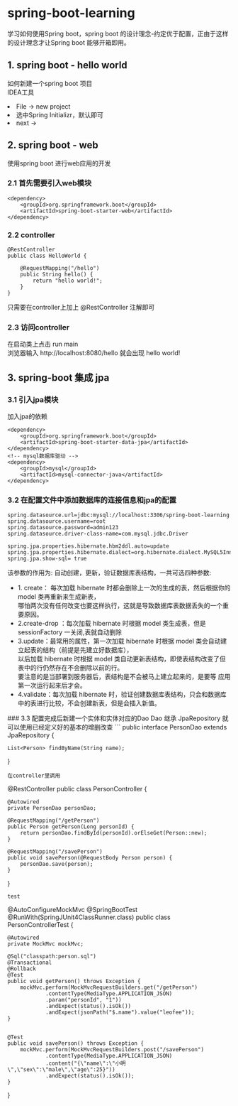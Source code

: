 # spring-boot-learning
学习如何使用Spring boot，spring boot 的设计理念-约定优于配置，正由于这样的设计理念才让Spring boot 能够开箱即用。
## 1. spring boot - hello world
如何新建一个spring boot 项目<br>
IDEA工具<br>
<li>File -> new project 
<li>选中Spring Initializr，默认即可
<li>next ->
  
## 2. spring boot - web
使用spring boot 进行web应用的开发<br>
### 2.1 首先需要引入web模块<br>
```
<dependency>
    <groupId>org.springframework.boot</groupId>
    <artifactId>spring-boot-starter-web</artifactId>
</dependency>
```
### 2.2 controller
```
@RestController
public class HelloWorld {

    @RequestMapping("/hello")
    public String hello() {
        return "hello world!";
    }
}
```
只需要在controller上加上 @RestController 注解即可

### 2.3 访问controller
在启动类上点击 run main<br>
浏览器输入 http://localhost:8080/hello 就会出现 hello world!
## 3. spring-boot 集成 jpa
### 3.1 引入jpa模块
加入jpa的依赖
```
<dependency>
    <groupId>org.springframework.boot</groupId>
    <artifactId>spring-boot-starter-data-jpa</artifactId>
</dependency>
<!-- mysql数据库驱动 -->
<dependency>
    <groupId>mysql</groupId>
    <artifactId>mysql-connector-java</artifactId>
</dependency>
```
### 3.2 在配置文件中添加数据库的连接信息和jpa的配置
```
spring.datasource.url=jdbc:mysql://localhost:3306/spring-boot-learning
spring.datasource.username=root
spring.datasource.password=admin123
spring.datasource.driver-class-name=com.mysql.jdbc.Driver

spring.jpa.properties.hibernate.hbm2ddl.auto=update
spring.jpa.properties.hibernate.dialect=org.hibernate.dialect.MySQL5InnoDBDialect
spring.jpa.show-sql= true
```
该参数的作用为: 自动创建，更新，验证数据库表结构，一共可选四种参数:
<ul>
<li>1. create： 每次加载 hibernate 时都会删除上一次的生成的表，然后根据你的 model 类再重新来生成新表，<br>
  哪怕两次没有任何改变也要这样执行，这就是导致数据库表数据丢失的一个重要原因。
  
<li>2.create-drop ：每次加载 hibernate 时根据 model 类生成表，但是 sessionFactory 一关闭,表就自动删除
  
<li>3.update：最常用的属性，第一次加载 hibernate 时根据 model 类会自动建立起表的结构（前提是先建立好数据库），<br>
以后加载 hibernate 时根据 model 类自动更新表结构，即使表结构改变了但表中的行仍然存在不会删除以前的行。<br>
要注意的是当部署到服务器后，表结构是不会被马上建立起来的，是要等 应用第一次运行起来后才会。
  
<li>4.validate：每次加载 hibernate 时，验证创建数据库表结构，只会和数据库中的表进行比较，不会创建新表，但是会插入新值。
</ul>
### 3.3 配置完成后新建一个实体和实体对应的Dao
Dao 继承 JpaRepository 就可以使用已经定义好的基本的增删改查
```
public interface PersonDao extends JpaRepository<Person, Long> {

    List<Person> findByName(String name);
}
```
在controller里调用
```
@RestController
public class PersonController {

    @Autowired
    private PersonDao personDao;

    @RequestMapping("/getPerson")
    public Person getPerson(Long personId) {
        return personDao.findById(personId).orElseGet(Person::new);
    }

    @RequestMapping("/savePerson")
    public void savePerson(@RequestBody Person person) {
        personDao.save(person);
    }
}
```
test
```
@AutoConfigureMockMvc
@SpringBootTest
@RunWith(SpringJUnit4ClassRunner.class)
public class PersonControllerTest {

    @Autowired
    private MockMvc mockMvc;

    @Sql("classpath:person.sql")
    @Transactional
    @Rollback
    @Test
    public void getPerson() throws Exception {
        mockMvc.perform(MockMvcRequestBuilders.get("/getPerson")
                .contentType(MediaType.APPLICATION_JSON)
                .param("personId", "1"))
                .andExpect(status().isOk())
                .andExpect(jsonPath("$.name").value("leofee"));
    }


    @Test
    public void savePerson() throws Exception {
        mockMvc.perform(MockMvcRequestBuilders.post("/savePerson")
                .contentType(MediaType.APPLICATION_JSON)
                .content("{\"name\":\"小明\",\"sex\":\"male\",\"age\":25}"))
                .andExpect(status().isOk());
    }
}
```
